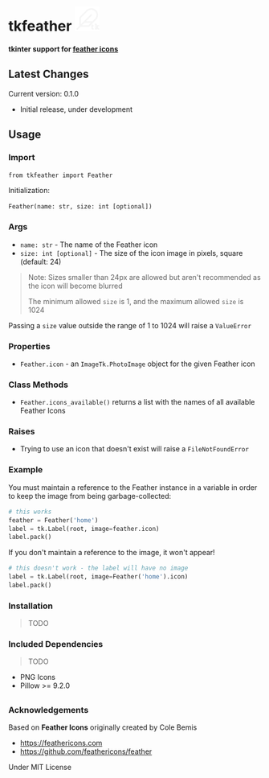 # tkfeather <img src="tkfeather-white.svg" width=48>

#### tkinter support for [feather icons](https://feathericons.com)

## Latest Changes
Current version: 0.1.0

- Initial release, under development

## Usage

### Import

`from tkfeather import Feather`

Initialization:

`Feather(name: str, size: int [optional])`

### Args
- `name: str` - The name of the Feather icon
- `size: int [optional]` - The size of the icon image in pixels, square
(default: 24)

> Note: Sizes smaller than 24px are allowed but aren't recommended as the
icon will become blurred
>
> The minimum allowed `size` is 1, and the maximum allowed `size` is 1024

Passing a `size` value  outside the range of 1 to 1024 will raise a
`ValueError`

### Properties
- `Feather.icon` - an `ImageTk.PhotoImage` object for the given Feather
icon

### Class Methods
- `Feather.icons_available()` returns a list with the names of all
available Feather Icons

### Raises
- Trying to use an icon that doesn't exist will raise a `FileNotFoundError`

### Example
You must maintain a reference to the Feather instance in a variable in
order to keep the image from being garbage-collected:

```python
# this works
feather = Feather('home')
label = tk.Label(root, image=feather.icon)
label.pack()
```

If you don't maintain a reference to the image, it won't appear!

```python
# this doesn't work - the label will have no image
label = tk.Label(root, image=Feather('home').icon)
label.pack()
```

### Installation

> TODO

### Included Dependencies

> TODO

- PNG Icons
- Pillow >= 9.2.0

##

### Acknowledgements

Based on **Feather Icons** originally created by Cole Bemis

- https://feathericons.com
- https://github.com/feathericons/feather

Under MIT License

